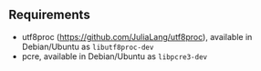## Requirements

* utf8proc (https://github.com/JuliaLang/utf8proc), available in Debian/Ubuntu as `libutf8proc-dev`
* pcre, available in Debian/Ubuntu as `libpcre3-dev`

